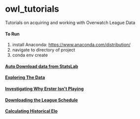 # owl_tutorials
Tutorials on acquiring and working with Overwatch League Data

#### To Run
1. install Anaconda: https://www.anaconda.com/distribution/
2. navigate to directory of project
3. conda env create



#### [Auto Download data from StatsLab](getting_data/)

#### [Exploring The Data](explore_data/)

#### [Investigating Why Erster Isn't Playing](erster/)

#### [Downloading the League Schedule](league_schedule_elo/)

#### [Calculating Historical Elo](calculating_elo/)

